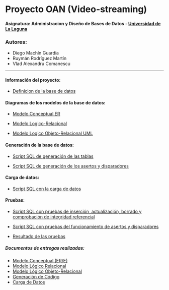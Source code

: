 # Proyecto OAN (Video-streaming)

#### Asignatura: Administracion y Diseño de Bases de Datos - [Universidad de La Laguna](https://www.ull.es)

### Autores:
- Diego Machín Guardia
- Ruymán Rodríguez Martín
- Vlad Alexandru Comanescu

***


#### Información del proyecto:

- [Definicion de la base de datos](https://github.com/Zanuro/BDD/blob/master/OAN/Otros%20documentos/Definicion.pdf)


#### Diagramas de los modelos de la base de datos:

- [Modelo Conceptual ER](https://github.com/Zanuro/BDD/blob/master/OAN/E-R-OAN.png)

- [Modelo Logico-Relacional](https://github.com/Zanuro/BDD/blob/master/OAN/OAN_logico_relacional.png)

- [Modelo Logico Objeto-Relacional UML](https://github.com/Zanuro/BDD/blob/master/OAN/OAN_modelo_objeto_relacional.png)


#### Generación de la base de datos:

- [Script SQL de generación de las tablas](https://github.com/Zanuro/BDD/blob/master/OAN/Script/OAN.sql)

- [Script SQL de generación de los asertos y disparadores](https://github.com/Zanuro/BDD/blob/master/OAN/Script/OAN_triggers.sql)


#### Carga de datos:

- [Script SQL con la carga de datos](https://github.com/Zanuro/BDD/blob/master/OAN/Script/OAN_datos.sql)


#### Pruebas:

- [Script SQL con pruebas de inserción, actualización, borrado y comprobación de integridad referencial](https://github.com/Zanuro/BDD/blob/master/OAN/Script/OAN_pruebas.sql)

- [Script SQL con pruebas del funcionamiento de asertos y disparadores](https://github.com/Zanuro/BDD/blob/master/OAN/Script/OAN_pruebas_triggers.sql)

- [Resultado de las pruebas](https://github.com/Zanuro/BDD/blob/master/OAN/Otros%20documentos/Pruebas%20OAN.pdf)


##### Documentos de entregas realizadas: 

- [Modelo Conceptual (ER/E)](https://github.com/Zanuro/BDD/blob/master/OAN/Otros%20documentos/E_R.pdf)
- [Modelo Lógico Relacional](https://github.com/Zanuro/BDD/blob/master/OAN/Otros%20documentos/LogicoRelacional.pdf)
- [Modelo Lógico Objeto-Relacional](https://github.com/Zanuro/BDD/blob/master/OAN/Otros%20documentos/Objeto_relacional.pdf)
- [Generación de Código](https://github.com/Zanuro/BDD/blob/master/OAN/Otros%20documentos/ScriptCreacion.pdf)
- [Carga de Datos](https://github.com/Zanuro/BDD/blob/master/OAN/Otros%20documentos/CargaDeDatos.pdf)
